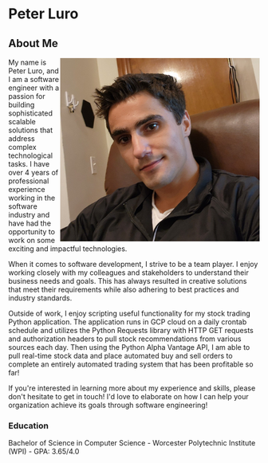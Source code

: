 # Peter Luro

## About  Me
<img src="img/profile.png" alt="image" width="400" style="float: right;">

My name is Peter Luro, and I am a software engineer with a passion for building sophisticated scalable solutions that address complex technological tasks. I have over 4 years of professional experience working in the software industry and have had the opportunity to work on some exciting and impactful technologies.

When it comes to software development, I strive to be a team player. I enjoy working closely with my colleagues and stakeholders to understand their business needs and goals. This has always resulted in creative solutions that meet their requirements while also adhering to best practices and industry standards.

Outside of work, I enjoy scripting useful functionality for my stock trading Python application. The application runs in GCP cloud on a daily crontab schedule and utilizes the Python Requests library with HTTP GET requests and authorization headers to pull stock recommendations from various sources each day. Then using the Python Alpha Vantage API, I am able to pull real-time stock data and place automated buy and sell orders to complete an entirely automated trading system that has been profitable so far!

If you're interested in learning more about my experience and skills, please don't hesitate to get in touch! I'd love to elaborate on how I can help your organization achieve its goals through software engineering!

### Education

Bachelor of Science in Computer Science - Worcester Polytechnic Institute (WPI) - GPA: 3.65/4.0



